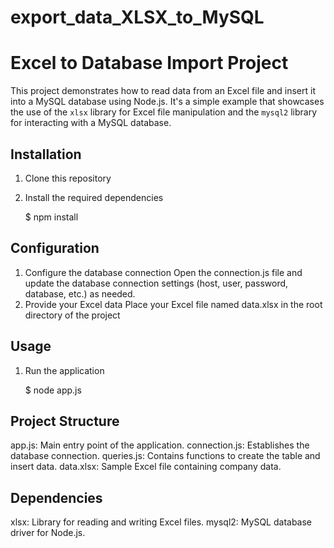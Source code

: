 # export_data_XLSX_to_MySQL

# Excel to Database Import Project

This project demonstrates how to read data from an Excel file and insert it into a MySQL database using Node.js.
It's a simple example that showcases the use of the `xlsx` library for Excel file manipulation and the `mysql2` library for interacting with a MySQL database.

## Installation

1. Clone this repository
2. Install the required dependencies

   $ npm install


## Configuration

1. Configure the database connection
    Open the connection.js file and update the database connection settings (host, user, password, database, etc.) as needed.
2. Provide your Excel data
    Place your Excel file named data.xlsx in the root directory of the project

## Usage

1. Run the application

   $ node app.js

## Project Structure

app.js: Main entry point of the application.
connection.js: Establishes the database connection.
queries.js: Contains functions to create the table and insert data.
data.xlsx: Sample Excel file containing company data.

## Dependencies
xlsx: Library for reading and writing Excel files.
mysql2: MySQL database driver for Node.js.
